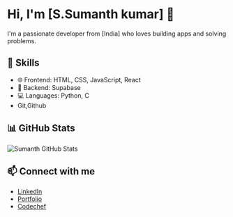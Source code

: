 


# Hi, I'm [S.Sumanth kumar] 👋

I'm a passionate developer from [India] who loves building apps and solving problems.

## 🚀 Skills
- 🌐 Frontend: HTML, CSS, JavaScript, React
- 🔧 Backend: Supabase
- 💻 Languages: Python, C
- Git,Github

## 📊 GitHub Stats
![Sumanth GitHub Stats](https://github.com/Sumanth4411)

## 📫 Connect with me
- [LinkedIn](https://www.linkedin.com/in/yourprofile)
- [Portfolio](https://your-website.com)
- [Codechef](https://leetcode.com/yourusername)

<!--
**Sumanth4411/Sumanth4411** is a ✨ _special_ ✨ repository because its `README.md` (this file) appears on your GitHub profile.

Here are some ideas to get you started:

- 🔭 I’m currently working on ...
- 🌱 I’m currently learning ...
- 👯 I’m looking to collaborate on ...
- 🤔 I’m looking for help with ...
- 💬 Ask me about ...
- 📫 How to reach me: ...
- 😄 Pronouns: ...
- ⚡ Fun fact: ...
-->
